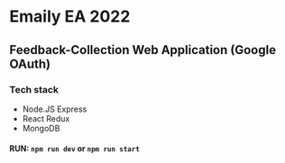 # Emaily EA 2022
## Feedback-Collection Web Application (Google OAuth)
### Tech stack
- Node.JS Express 
- React Redux 
- MongoDB
#### RUN: `npm run dev` or `npm run start`
